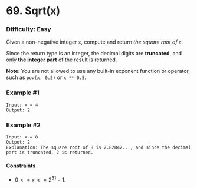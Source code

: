 # 69. Sqrt(x)
### Difficulty: Easy

Given a non-negative integer `x`, compute and return *the square root of `x`*.

Since the return type is an integer, the decimal digits are **truncated**, and only **the integer part** of the result is returned.

**Note**: You are not allowed to use any built-in exponent function or operator, such as `pow(x, 0.5)` or `x ** 0.5`.

### Example #1

```
Input: x = 4
Output: 2
```

### Example #2

```
Input: x = 8
Output: 2
Explanation: The square root of 8 is 2.82842..., and since the decimal part is truncated, 2 is returned.
```

#### Constraints

- $0 <= x <= 2^{31} - 1$.
